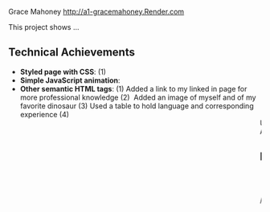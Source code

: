Grace Mahoney
http://a1-gracemahoney.Render.com

This project shows ...

## Technical Achievements
- **Styled page with CSS**: (1)
- **Simple JavaScript animation**: 
- **Other semantic HTML tags**: (1) <a> Added a link to my linked in page for more professional knowledge
(2) <img> Added an image of myself and of my favorite dinosaur 
(3) <table> Used a table to hold language and corresponding experience
(4) <marquee> Used marquee to have an image scroll across the screen
(5) <br> Added a line break in between the major/minor descriptor and course list.

## Design Achievements
- **Color palette**: 
- **Google Fonts**: I used Dosis as the font for the primary copy text in my site.

/* Color Theme Swatches in Hex */
.Light-Blue-tan-dark-blue-and-green-1-hex { color: #CAAB9D; }
.Light-Blue-tan-dark-blue-and-green-2-hex { color: #595A73; }
.Light-Blue-tan-dark-blue-and-green-3-hex { color: #A8A9BF; }
.Light-Blue-tan-dark-blue-and-green-4-hex { color: #768C6D; }
.Light-Blue-tan-dark-blue-and-green-5-hex { color: #65735F; }